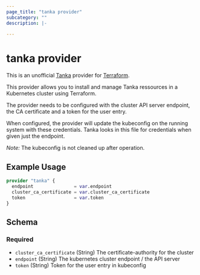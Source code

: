 ```yaml
---
page_title: "tanka provider"
subcategory: ""
description: |-
  
---
```


# tanka provider



This is an unofficial [Tanka](https://github.com/grafana/tanka) provider for [Terraform](https://www.terraform.io/).

This provider allows you to install and manage Tanka ressources in a Kubernetes cluster using Terraform.

The provider needs to be configured with the cluster API server endpoint, the CA certificate and a token for the user entry.

When configured, the provider will update the kubeconfig on the running system with these credentials. Tanka looks in this file for credentials when given just the endpoint.

*Note:* The kubeconfig is not cleaned up after operation.

## Example Usage

```terraform
provider "tanka" {
  endpoint               = var.endpoint
  cluster_ca_certificate = var.cluster_ca_certificate
  token                  = var.token
}
```

<!-- schema generated by tfplugindocs -->
## Schema

### Required

- `cluster_ca_certificate` (String) The certificate-authority for the cluster
- `endpoint` (String) The kubernetes cluster endpoint / the API server
- `token` (String) Token for the user entry in kubeconfig
